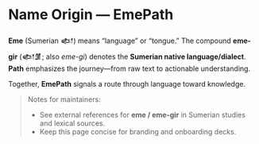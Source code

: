 # Name Origin — EmePath

**Eme** (Sumerian 𒅴) means “language” or “tongue.” The compound **eme-gir** (𒅴𒂠; also *eme-gi*) denotes the **Sumerian native language/dialect**.  
**Path** emphasizes the journey—from raw text to actionable understanding.

Together, **EmePath** signals a route through language toward knowledge.

> Notes for maintainers:
> - See external references for **eme / eme-gir** in Sumerian studies and lexical sources.
> - Keep this page concise for branding and onboarding decks.

